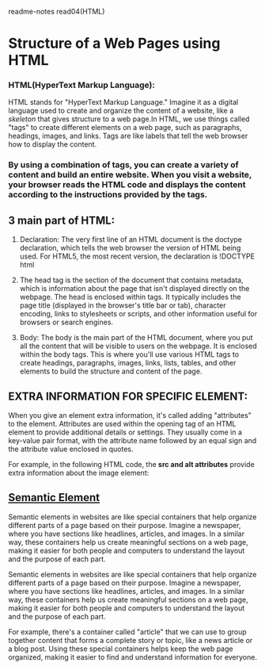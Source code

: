 readme-notes read04(HTML)


# Structure of a Web Pages using HTML

### HTML(HyperText Markup Language):
HTML stands for "HyperText Markup Language." Imagine it as a digital language used to create and organize the content of a website, like a *skeleton* that gives structure to a web page.In HTML, we use things called "tags" to create different elements on a web page, such as paragraphs, headings, images, and links. Tags are like labels that tell the web browser how to display the content.

### By using a combination of tags, you can create a variety of content and build an entire website. When you visit a website, your browser reads the HTML code and displays the content according to the instructions provided by the tags.

## 3 main part of HTML:
1. Declaration: The very first line of an HTML document is the doctype declaration, which tells the web browser the version of HTML being used. For HTML5, the most recent version, the declaration is !DOCTYPE html

2. The head tag is the section of the document that contains metadata, which is information about the page that isn't displayed directly on the webpage. The head is enclosed within tags. It typically includes the page title (displayed in the browser's title bar or tab), character encoding, links to stylesheets or scripts, and other information useful for browsers or search engines.

3. Body: The body is the main part of the HTML document, where you put all the content that will be visible to users on the webpage. It is enclosed within the body tags. This is where you'll use various HTML tags to create headings, paragraphs, images, links, lists, tables, and other elements to build the structure and content of the page.

## EXTRA INFORMATION FOR SPECIFIC ELEMENT:

When you give an element extra information, it's called adding "attributes" to the element. Attributes are used within the opening tag of an HTML element to provide additional details or settings. They usually come in a key-value pair format, with the attribute name followed by an equal sign and the attribute value enclosed in quotes.

For example, in the following HTML code, the **src and alt attributes** provide extra information about the image element:

## [Semantic Element](https://www.w3schools.com/html/html5_semantic_elements.asp)
Semantic elements in websites are like special containers that help organize different parts of a page based on their purpose. Imagine a newspaper, where you have sections like headlines, articles, and images. In a similar way, these containers help us create meaningful sections on a web page, making it easier for both people and computers to understand the layout and the purpose of each part.

Semantic elements in websites are like special containers that help organize different parts of a page based on their purpose. Imagine a newspaper, where you have sections like headlines, articles, and images. In a similar way, these containers help us create meaningful sections on a web page, making it easier for both people and computers to understand the layout and the purpose of each part.

For example, there's a container called "article" that we can use to group together content that forms a complete story or topic, like a news article or a blog post. Using these special containers helps keep the web page organized, making it easier to find and understand information for everyone.
